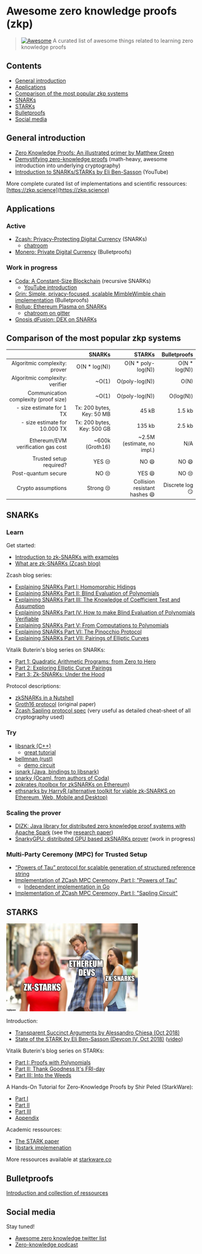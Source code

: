 # Awesome zero knowledge proofs (zkp)

> [![Awesome](https://awesome.re/badge.svg)](https://awesome.re)
> A curated list of awesome things related to learning zero knowledge proofs

## Contents

- [General introduction](#general-introduction)
- [Applications](#applications)
- [Comparison of the most popular zkp systems](#comparison-of-the-most-popular-zkp-systems)
- [SNARKs](#snarks)
- [STARKs](#starks)
- [Bulletproofs](#bulletproofs)
- [Social media](#social-media)

## General introduction

- [Zero Knowledge Proofs: An illustrated primer by Matthew Green](https://blog.cryptographyengineering.com/2014/11/27/zero-knowledge-proofs-illustrated-primer/)
- [Demystifying zero-knowledge proofs](https://docs.google.com/presentation/d/1gfB6WZMvM9mmDKofFibIgsyYShdf0RV_Y8TLz3k1Ls0/edit#slide=id.p) (math-heavy, awesome introduction into underlying cryptography)
- [Introduction to SNARKs/STARKs by Eli Ben-Sasson](https://www.youtube.com/watch?v=VUN35BC11Qw) (YouTube)

More complete curated list of implementations and scientific ressources:
[https://zkp.science](https://zkp.science)

## Applications

### Active

- [Zcash: Privacy-Protecting Digital Currency](https://z.cash) (SNARKs)
  - [chatroom](https://chat.zcashcommunity.com/channel/zapps-wg)
- [Monero: Private Digital Currency](https://www.getmonero.org) (Bulletproofs)

### Work in progress

- [Coda: A Constant-Size Blockchain](https://codaprotocol.com) (recursive SNARKs)
  - [YouTube introduction](https://www.youtube.com/watch?v=qCVACpgQSjo)
- [Grin: Simple, privacy-focused, scalable MimbleWimble chain implementation](http://grin-tech.org) (Bulletproofs)
- [Rollup: Ethereum Plasma on SNARKs](https://github.com/barryWhiteHat/roll_up)
  - [chatroom on gitter](https://gitter.im/barrywhitehat/roll_up)
- [Gnosis dFusion: DEX on SNARKs](https://github.com/gnosis/dex-research/tree/master/dFusion)

## Comparison of the most popular zkp systems

|                                       | SNARKs                     | STARKs                        | Bulletproofs    |
| ------------------------------------: | -------------------------: | ----------------------------: | --------------: |
| Algoritmic complexity: prover         | O(N * log(N))              | O(N * poly-log(N))            | O(N * log(N))   |
| Algoritmic complexity: verifier       | ~O(1)                      | O(poly-log(N))                | O(N)            |
| Communication complexity (proof size) | ~O(1)                      | O(poly-log(N))                | O(log(N))       |
| - size estimate for 1 TX              | Tx: 200 bytes, Key: 50 MB  | 45 kB                         | 1.5 kb          |
| - size estimate for 10.000 TX         | Tx: 200 bytes, Key: 500 GB | 135 kb                        | 2.5 kb          |
| Ethereum/EVM verification gas cost    | ~600k (Groth16)            | ~2.5M (estimate, no impl.)    | N/A             |
| Trusted setup required?               | YES :unamused:             | NO :smile:                    | NO :smile:      |
| Post-quantum secure                   | NO :unamused:              | YES :smile:                   | NO :unamused:   |
| Crypto assumptions                    | Strong :unamused:          | Collision resistant hashes :smile: | Discrete log :smirk: |

## SNARKs

### Learn

Get started:
- [Introduction to zk-SNARKs with examples](https://media.consensys.net/introduction-to-zksnarks-with-examples-3283b554fc3b)
- [What are zk-SNARKs (Zcash blog)](https://z.cash/technology/zksnarks)

Zcash blog series:
- [Explaining SNARKs Part I: Homomorphic Hidings](https://z.cash/blog/snark-explain/)
- [Explaining SNARKs Part II: Blind Evaluation of Polynomials](https://z.cash/blog/snark-explain2)
- [Explaining SNARKs Part III: The Knowledge of Coefficient Test and Assumption](https://z.cash/blog/snark-explain3/)
- [Explaining SNARKs Part IV: How to make Blind Evaluation of Polynomials Verifiable](https://z.cash/blog/snark-explain4)
- [Explaining SNARKs Part V: From Computations to Polynomials](https://z.cash/blog/snark-explain5/)
- [Explaining SNARKs Part VI: The Pinocchio Protocol](https://z.cash/blog/snark-explain6)
- [Explaining SNARKs Part VII: Pairings of Elliptic Curves](https://z.cash/blog/snark-explain7)

Vitalik Buterin's blog series on SNARKs:
- [Part 1: Quadratic Arithmetic Programs: from Zero to Hero](https://medium.com/@VitalikButerin/quadratic-arithmetic-programs-from-zero-to-hero-f6d558cea649)
- [Part 2: Exploring Elliptic Curve Pairings](https://medium.com/@VitalikButerin/exploring-elliptic-curve-pairings-c73c1864e627)
- [Part 3: Zk-SNARKs: Under the Hood](https://medium.com/@VitalikButerin/zk-snarks-under-the-hood-b33151a013f6)

Protocol descriptions:
- [zkSNARKs in a Nutshell](http://chriseth.github.io/notes/articles/zksnarks/zksnarks.pdf)
- [Groth16 protocol](https://eprint.iacr.org/2016/260.pdf) (original paper)
- [Zcash Sapling protocol spec](https://github.com/zcash/zips/blob/master/protocol/sapling.pdf) (very useful as detailed cheat-sheet of all cryptography used)

### Try

- [libsnark (C++)](https://github.com/scipr-lab/libsnark)
  - [great tutorial](https://github.com/christianlundkvist/libsnark-tutorial)
- [bellmnan (rust)](https://github.com/zkcrypto/bellman/)
  - [demo circuit](https://github.com/ebfull/bellman-demo)
- [jsnark (Java, bindings to libsnark)](https://github.com/akosba/jsnark)
- [snarky (Ocaml, from authors of Coda)](https://github.com/o1-labs/snarky)
- [zokrates (toolbox for zkSNARKs on Ethereum)](https://github.com/Zokrates/ZoKrates)
- [ethsnarks by HarryR (alternative toolkit for viable zk-SNARKS on Ethereum, Web, Mobile and Desktop)](https://github.com/HarryR/ethsnarks)

### Scaling the prover

- [DIZK: Java library for distributed zero knowledge proof systems with Apache Spark](https://github.com/scipr-lab/dizk) (see the [research paper](https://eprint.iacr.org/2018/691))
- [SnarkyGPU: distributed GPU based zkSNARKs prover](https://github.com/matterinc/snarkyGPU) (work in progress)

### Multi-Party Ceremony (MPC) for Trusted Setup

- [“Powers of Tau” protocol for scalable generation of structured reference string](https://eprint.iacr.org/2017/1050)
- [Implementation of ZCash MPC Ceremony, Part I: "Powers of Tau"](https://github.com/ebfull/powersoftau)
  - [Independent implementation in Go](https://github.com/FiloSottile/powersoftau/)
- [Implementation of ZCash MPC Ceremony, Part I: "Sapling Circuit"](https://github.com/zcash-hackworks/sapling-mpc)

## STARKS

<div>
	<img width="350" src="starks.jpg" alt="STARKS">
</div>

Introduction:
- [Transparent Succinct Arguments by Alessandro Chiesa (Oct 2018)](https://gist.github.com/Haseeb-Qureshi/f552fdbbb649ed4bbfeb681beb4091e1)
- [State of the STARK by Eli Ben-Sasson (Devcon IV, Oct 2018)](https://drive.google.com/file/d/1Osa0MXu-04dfwn1YOSgN6CXOgWnsp-Tu/view) ([video](https://www.youtube.com/watch?v=1KSwVIZ82hs))

Vitalik Buterin's blog series on STARKs:
- [Part I: Proofs with Polynomials](https://vitalik.ca/general/2017/11/09/starks_part_1.html)
- [Part II: Thank Goodness It's FRI-day](https://vitalik.ca/general/2017/11/22/starks_part_2.html)
- [Part III: Into the Weeds](https://vitalik.ca/general/2018/07/21/starks_part_3.html)

A Hands-On Tutorial for Zero-Knowledge Proofs by Shir Peled (StarkWare):
- [Part I](http://www.shirpeled.com/2018/09/a-hands-on-tutorial-for-zero-knowledge.html)
- [Part II](http://www.shirpeled.com/2018/10/a-hands-on-tutorial-for-zero-knowledge.html)
- [Part III](http://www.shirpeled.com/2018/10/a-hands-on-tutorial-for-zero-knowledge_2.html)
- [Appendix](http://www.shirpeled.com/2018/10/a-hands-on-tutorial-for-zero-knowledge_4.html)

Academic ressources:
- [The STARK paper](https://eprint.iacr.org/2018/046.pdf)
- [libstark implemenation](https://github.com/elibensasson/libSTARK)

More ressources available at [starkware.co](https://www.starkware.co)

## Bulletproofs

[Introduction and collection of ressources](https://crypto.stanford.edu/bulletproofs/)

## Social media

Stay tuned!

- [Awesome zero knowledge twitter list](https://twitter.com/gluk64/lists/awesome-zkp)
- [Zero-knowledge podcast](https://www.zeroknowledge.fm)
